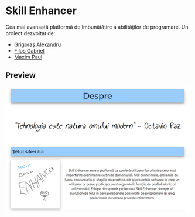 # Skill Enhancer

Cea mai avansată platformă de îmbunătățire a abilităților de programare. Un proiect dezvoltat de: 
* [Grigoraș Alexandru](https://github.com/nuyonu) 
* [Filoș Gabriel](https://github.com/FilosGabriel)
* [Maxim Paul](https://github.com/pmaxim98)

## Preview
![despre](about.png)
